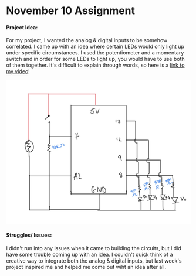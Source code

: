 # November 10 Assignment

#### Project Idea:

For my project, I wanted the analog & digital inputs to be somehow correlated. I came up with an idea where certain LEDs would only light up under specific circumstances. I used the potentiometer and a momentary switch and in order for some LEDs to light up, you would have to use both of them together. It's difficult to explain through words, so here is a [link to my video](https://drive.google.com/file/d/1jz5Vnds3Pdv6iFgkKXvAKkWOIPiCD8q_/view?usp=sharing)!

![](Nov10Schematic.jpeg)

#### Struggles/ Issues:

I didn't run into any issues when it came to building the circuits, but I did have some trouble coming up with an idea. I couldn't quick think of a creative way to integrate both the analog & digital inputs, but last week's project inspired me and helped me come out wiht an idea after all. 
